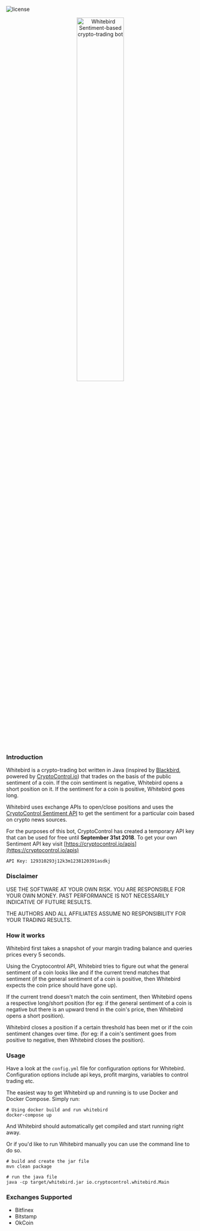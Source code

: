 ![license](https://img.shields.io/hexpm/l/plug.svg)

<p align="center">
<img src="https://raw.githubusercontent.com/cryptocontrol/sentiment-trading-bot/master/logo.png" width="50%" alt="Whitebird Sentiment-based crypto-trading bot">
</p>


### Introduction
Whitebird is a crypto-trading bot written in Java (inspired by [Blackbird](https://github.com/butor/blackbird), powered by [CryptoControl.io](https://cryptocontrol.io)) that trades on the basis of the public sentiment of a coin. If the coin sentiment is negative, Whitebird opens a short position on it. If the sentiment for a coin is positive, Whitebird goes long.

Whitebird uses exchange APIs to open/close positions and uses the [CryptoControl Sentiment API](https://cryptocontrol.io/apis) to get the sentiment for a particular coin based on crypto news sources.

For the purposes of this bot, CryptoControl has created a temporary API key that can be used for free until **September 31st 2018**. To get your own Sentiment API key visit [https://cryptocontrol.io/apis](https://cryptocontrol.io/apis)

```
API Key: 129310293j12k3m1238120391asdkj
```


### Disclaimer
USE THE SOFTWARE AT YOUR OWN RISK. YOU ARE RESPONSIBLE FOR YOUR OWN MONEY. PAST PERFORMANCE IS NOT NECESSARILY INDICATIVE OF FUTURE RESULTS.

THE AUTHORS AND ALL AFFILIATES ASSUME NO RESPONSIBILITY FOR YOUR TRADING RESULTS.


### How it works
Whitebird first takes a snapshot of your margin trading balance and queries prices every 5 seconds.

Using the Cryptocontrol API, Whitebird tries to figure out what the general sentiment of a coin looks like and if the current trend matches that sentiment (if the general sentiment of a coin is positive, then Whitebird expects the coin price should have gone up).

If the current trend doesn't match the coin sentiment, then Whitebird opens a respective long/short position (for eg: if the general sentiment of a coin is negative but there is an upward trend in the coin's price, then Whitebird opens a short position).

Whitebird closes a position if a certain threshold has been met or if the coin sentiment changes over time. (for eg: if a coin's sentiment goes from positive to negative, then Whitebird closes the position).


### Usage
Have a look at the `config.yml` file for configuration options for Whitebird. Configuration options include api keys, profit margins, variables to control trading etc.

The easiest way to get Whitebird up and running is to use Docker and Docker Compose. Simply run:
```shell
# Using docker build and run whitebird
docker-compose up
```

And Whitebird should automatically get compiled and start running right away.

Or if you'd like to run Whitebird manually you can use the command line to do so.
```shell
# build and create the jar file
mvn clean package

# run the java file
java -cp target/whitebird.jar io.cryptocontrol.whitebird.Main
```

### Exchanges Supported
- Bitfinex
- Bitstamp
- OkCoin